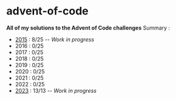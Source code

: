 # advent-of-code

**All of my solutions to the Advent of Code challenges**
Summary :
 - [2015](https://github.com/TheoHorn/advent-of-code/tree/main/2015) : 8/25 -- *Work in progress* 
 - 2016 : 0/25
 - 2017 : 0/25
 - 2018 : 0/25
 - 2019 : 0/25
 - 2020 : 0/25
 - 2021 : 0/25
 - 2022 : 0/25
 - [2023](https://github.com/TheoHorn/advent-of-code/tree/main/2023) : 13/13 -- *Work in progress*

